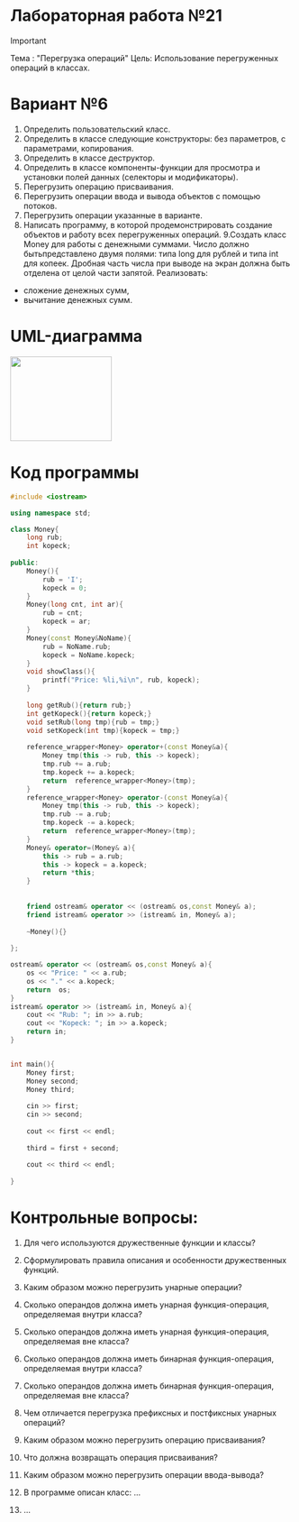 # Лабораторная работа №21
>[!IMPORTANT]
>Тема : "Перегрузка операций"
>Цель: Использование перегруженных операций в классах.

# Вариант №6

1. Определить пользовательский класс.
2. Определить в классе следующие конструкторы: без параметров, с параметрами, копирования.
3. Определить в классе деструктор.
4. Определить в классе компоненты-функции для просмотра и установки полей данных (селекторы и модификаторы).
5. Перегрузить операцию присваивания.
6. Перегрузить операции ввода и вывода объектов с помощью потоков.
7. Перегрузить операции указанные в варианте.
8. Написать программу, в которой продемонстрировать создание объектов и работу всех перегруженных операций.
9.Создать класс Money для работы с денежными суммами. Число должно бытьпредставлено двумя полями: типа long для рублей и типа int для копеек. Дробная часть числа при выводе на экран должна быть отделена от целой части запятой. Реализовать:
- сложение денежных сумм,
- вычитание денежных сумм.


# UML-диаграмма
<img src="https://media4.giphy.com/media/v1.Y2lkPTc5MGI3NjExMTdwbmpnY3g2eGdpaXBudHp1ZGlmMzEyYThwdnNzc3ZkZmc0bDA4eCZlcD12MV9pbnRlcm5hbF9naWZfYnlfaWQmY3Q9Zw/vVzH2XY3Y0Ar6/giphy.gif" width="180" height="150"/>

# Код программы

```cpp
#include <iostream>

using namespace std;

class Money{
    long rub;
    int kopeck;
    
public:
    Money(){
        rub = 'I';
        kopeck = 0;
    }
    Money(long cnt, int ar){
        rub = cnt;
        kopeck = ar;
    }
    Money(const Money&NoName){
        rub = NoName.rub;
        kopeck = NoName.kopeck;
    }
    void showClass(){
        printf("Price: %li,%i\n", rub, kopeck);
    }
    
    long getRub(){return rub;}
    int getKopeck(){return kopeck;}
    void setRub(long tmp){rub = tmp;}
    void setKopeck(int tmp){kopeck = tmp;}
    
    reference_wrapper<Money> operator+(const Money&a){
        Money tmp(this -> rub, this -> kopeck);
        tmp.rub += a.rub;
        tmp.kopeck += a.kopeck;
        return  reference_wrapper<Money>(tmp);
    }
    reference_wrapper<Money> operator-(const Money&a){
        Money tmp(this -> rub, this -> kopeck);
        tmp.rub -= a.rub;
        tmp.kopeck -= a.kopeck;
        return  reference_wrapper<Money>(tmp);
    }
    Money& operator=(Money& a){
        this -> rub = a.rub;
        this -> kopeck = a.kopeck;
        return *this;
    }
    
    
    friend ostream& operator << (ostream& os,const Money& a);
    friend istream& operator >> (istream& in, Money& a);
    
    ~Money(){}
    
};

ostream& operator << (ostream& os,const Money& a){
    os << "Price: " << a.rub;
    os << "." << a.kopeck;
    return  os;
}
istream& operator >> (istream& in, Money& a){
    cout << "Rub: "; in >> a.rub;
    cout << "Kopeck: "; in >> a.kopeck;
    return in;
}


int main(){
    Money first;
    Money second;
    Money third;
    
    cin >> first;
    cin >> second;
    
    cout << first << endl;
    
    third = first + second;
    
    cout << third << endl;
    
}


```

# Контрольные вопросы:


1. Для чего используются дружественные функции и классы?

2. Сформулировать правила описания и особенности дружественных функций.

3. Каким образом можно перегрузить унарные операции?

4. Сколько операндов должна иметь унарная функция-операция, определяемая внутри класса?

5. Сколько операндов должна иметь унарная функция-операция, определяемая вне класса?

6. Сколько операндов должна иметь бинарная функция-операция, определяемая внутри класса?

7. Сколько операндов должна иметь бинарная функция-операция, определяемая вне класса?

8. Чем отличается перегрузка префиксных и постфиксных унарных операций?

9. Каким образом можно перегрузить операцию присваивания?

10. Что должна возвращать операция присваивания?

11. Каким образом можно перегрузить операции ввода-вывода?

12. В программе описан класс:
...
15. ...
